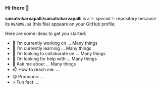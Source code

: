 ### Hi there 👋

**saisatvikarvapalli/saisatvikarvapalli** is a ✨ _special_ ✨ repository because its `README.md` (this file) appears on your GitHub profile.

Here are some ideas to get you started:

- 🔭 I’m currently working on ... Many things
- 🌱 I’m currently learning ... Many things
- 👯 I’m looking to collaborate on ... Many things
- 🤔 I’m looking for help with ... Many things
- 💬 Ask me about ... Many things
- 📫 How to reach me: ...
- 😄 Pronouns: ...
- ⚡ Fun fact: ...

